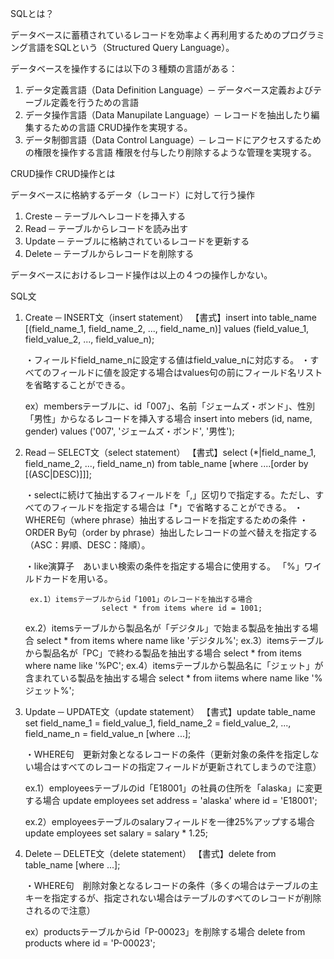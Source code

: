 SQLとは？

データベースに蓄積されているレコードを効率よく再利用するためのプログラミング言語をSQLという（Structured Query Language）。

データベースを操作するには以下の３種類の言語がある：

1. データ定義言語（Data Definition Language）─ データベース定義およびテーブル定義を行うための言語
2. データ操作言語（Data Manupilate Language）─ レコードを抽出したり編集するための言語
	 CRUD操作を実現する。
3. データ制御言語（Data Control Language）─ レコードにアクセスするための権限を操作する言語
	 権限を付与したり削除するような管理を実現する。

CRUD操作
CRUD操作とは

データベースに格納するデータ（レコード）に対して行う操作

1. Creste ─ テーブルへレコードを挿入する
2. Read ─ テーブルからレコードを読み出す
3. Update ─ テーブルに格納されているレコードを更新する
4. Delete ─ テーブルからレコードを削除する

データベースにおけるレコード操作は以上の４つの操作しかない。

SQL文

1. Create ─ INSERT文（insert statement）
	【書式】insert into table_name [(field_name_1, field_name_2, ..., field_name_n)] values (field_value_1, field_value_2, ..., field_value_n);

	・フィールドfield_name_nに設定する値はfield_value_nに対応する。
	・すべてのフィールドに値を設定する場合はvalues句の前にフィールド名リストを省略することができる。

	ex）membersテーブルに、id「007」、名前「ジェームズ・ボンド」、性別「男性」からなるレコードを挿入する場合
			insert into mebers (id, name, gender) values ('007', 'ジェームズ・ボンド', '男性');

2. Read ─ SELECT文（select statement）
	【書式】select (*|field_name_1, field_name_2, ..., field_name_n) from table_name [where ....[order by [(ASC|DESC)]]];

	・selectに続けて抽出するフィールドを「,」区切りで指定する。ただし、すべてのフィールドを指定する場合は「*」で省略することができる。
	・WHERE句（where phrase）抽出するレコードを指定するための条件
	・ORDER By句（order by phrase）抽出したレコードの並べ替えを指定する（ASC：昇順、DESC：降順）。

	・like演算子　あいまい検索の条件を指定する場合に使用する。
	              「%」ワイルドカードを用いる。

		ex.1）itemsテーブルからid「1001」のレコードを抽出する場合
						select * from items where id = 1001;
    ex.2）itemsテーブルから製品名が「デジタル」で始まる製品を抽出する場合
            select * from items where name like 'デジタル%';
    ex.3）itemsテーブルから製品名が「PC」で終わる製品を抽出する場合
            select * from items where name like '%PC';
    ex.4）itemsテーブルから製品名に「ジェット」が含まれている製品を抽出する場合
            select * from iitems where name like '%ジェット%';

3. Update ─ UPDATE文（update statement）
	【書式】update table_name set field_name_1 = field_value_1, field_name_2 = field_value_2, ..., field_name_n = field_value_n [where ...];

	・WHERE句　更新対象となるレコードの条件（更新対象の条件を指定しない場合はすべてのレコードの指定フィールドが更新されてしまうので注意）

	ex.1）employeesテーブルのid「E18001」の社員の住所を「alaska」に変更する場合
			update employees set address = 'alaska' where id = 'E18001';

	ex.2）employeesテーブルのsalaryフィールドを一律25%アップする場合
			update employees set salary = salary * 1.25;

4. Delete ─ DELETE文（delete statement）
	【書式】delete from table_name [where ...];

	・WHERE句　削除対象となるレコードの条件（多くの場合はテーブルの主キーを指定するが、指定されない場合はテーブルのすべてのレコードが削除されるので注意）

	ex）productsテーブルからid「P-00023」を削除する場合
			delete from products where id = 'P-00023';
